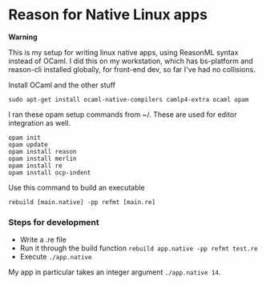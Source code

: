 # Reason for Native Linux apps

**Warning**

This is my setup for writing linux native apps, using ReasonML syntax instead of OCaml. I did this on my workstation, which has bs-platform and reason-cli installed globally, for front-end dev, so far I've had no collisions.

Install OCaml and the other stuff

```
sudo apt-get install ocaml-native-compilers camlp4-extra ocaml opam
```

I ran these opam setup commands from ~/. These are used for editor integration as well.

```
opam init
opam update
opam install reason
opam install merlin
opam install re
opam install ocp-indent
```
Use this command to build an executable

```
rebuild [main.native] -pp refmt [main.re]
```

### Steps for development

- Write a .re file
- Run it through the build function ```rebuild app.native -pp refmt test.re```
- Execute ```./app.native```


My app in particular takes an integer argument ```./app.native 14```.
